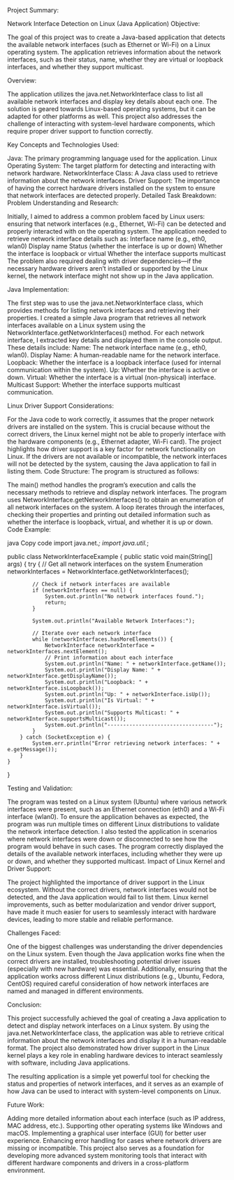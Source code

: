 Project Summary: 

Network Interface Detection on Linux (Java Application)
Objective:


The goal of this project was to create a Java-based application that detects the available network interfaces (such as Ethernet or Wi-Fi) on a Linux operating system. The application retrieves information about the network interfaces, such as their status, name, whether they are virtual or loopback interfaces, and whether they support multicast.

Overview:

The application utilizes the java.net.NetworkInterface class to list all available network interfaces and display key details about each one. The solution is geared towards Linux-based operating systems, but it can be adapted for other platforms as well. This project also addresses the challenge of interacting with system-level hardware components, which require proper driver support to function correctly.

Key Concepts and Technologies Used:

Java: The primary programming language used for the application.
Linux Operating System: The target platform for detecting and interacting with network hardware.
NetworkInterface Class: A Java class used to retrieve information about the network interfaces.
Driver Support: The importance of having the correct hardware drivers installed on the system to ensure that network interfaces are detected properly.
Detailed Task Breakdown:
Problem Understanding and Research:

Initially, I aimed to address a common problem faced by Linux users: ensuring that network interfaces (e.g., Ethernet, Wi-Fi) can be detected and properly interacted with on the operating system.
The application needed to retrieve network interface details such as:
Interface name (e.g., eth0, wlan0)
Display name
Status (whether the interface is up or down)
Whether the interface is loopback or virtual
Whether the interface supports multicast
The problem also required dealing with driver dependencies—if the necessary hardware drivers aren’t installed or supported by the Linux kernel, the network interface might not show up in the Java application.

Java Implementation:

The first step was to use the java.net.NetworkInterface class, which provides methods for listing network interfaces and retrieving their properties.
I created a simple Java program that retrieves all network interfaces available on a Linux system using the NetworkInterface.getNetworkInterfaces() method.
For each network interface, I extracted key details and displayed them in the console output. These details include:
Name: The network interface name (e.g., eth0, wlan0).
Display Name: A human-readable name for the network interface.
Loopback: Whether the interface is a loopback interface (used for internal communication within the system).
Up: Whether the interface is active or down.
Virtual: Whether the interface is a virtual (non-physical) interface.
Multicast Support: Whether the interface supports multicast communication.

Linux Driver Support Considerations:


For the Java code to work correctly, it assumes that the proper network drivers are installed on the system. This is crucial because without the correct drivers, the Linux kernel might not be able to properly interface with the hardware components (e.g., Ethernet adapter, Wi-Fi card).
The project highlights how driver support is a key factor for network functionality on Linux. If the drivers are not available or incompatible, the network interfaces will not be detected by the system, causing the Java application to fail in listing them.
Code Structure: The program is structured as follows:

The main() method handles the program’s execution and calls the necessary methods to retrieve and display network interfaces.
The program uses NetworkInterface.getNetworkInterfaces() to obtain an enumeration of all network interfaces on the system.
A loop iterates through the interfaces, checking their properties and printing out detailed information such as whether the interface is loopback, virtual, and whether it is up or down.
Code Example:

java
Copy code
import java.net.*;
import java.util.*;

public class NetworkInterfaceExample {
    public static void main(String[] args) {
        try {
            // Get all network interfaces on the system
            Enumeration<NetworkInterface> networkInterfaces = NetworkInterface.getNetworkInterfaces();
            
            // Check if network interfaces are available
            if (networkInterfaces == null) {
                System.out.println("No network interfaces found.");
                return;
            }

            System.out.println("Available Network Interfaces:");

            // Iterate over each network interface
            while (networkInterfaces.hasMoreElements()) {
                NetworkInterface networkInterface = networkInterfaces.nextElement();
                // Print information about each interface
                System.out.println("Name: " + networkInterface.getName());
                System.out.println("Display Name: " + networkInterface.getDisplayName());
                System.out.println("Loopback: " + networkInterface.isLoopback());
                System.out.println("Up: " + networkInterface.isUp());
                System.out.println("Is Virtual: " + networkInterface.isVirtual());
                System.out.println("Supports Multicast: " + networkInterface.supportsMulticast());
                System.out.println("----------------------------------");
            }
        } catch (SocketException e) {
            System.err.println("Error retrieving network interfaces: " + e.getMessage());
        }
    }
}


Testing and Validation:

The program was tested on a Linux system (Ubuntu) where various network interfaces were present, such as an Ethernet connection (eth0) and a Wi-Fi interface (wlan0).
To ensure the application behaves as expected, the program was run multiple times on different Linux distributions to validate the network interface detection.
I also tested the application in scenarios where network interfaces were down or disconnected to see how the program would behave in such cases.
The program correctly displayed the details of the available network interfaces, including whether they were up or down, and whether they supported multicast.
Impact of Linux Kernel and Driver Support:

The project highlighted the importance of driver support in the Linux ecosystem. Without the correct drivers, network interfaces would not be detected, and the Java application would fail to list them.
Linux kernel improvements, such as better modularization and vendor driver support, have made it much easier for users to seamlessly interact with hardware devices, leading to more stable and reliable performance.

Challenges Faced:



One of the biggest challenges was understanding the driver dependencies on the Linux system. Even though the Java application works fine when the correct drivers are installed, troubleshooting potential driver issues (especially with new hardware) was essential.
Additionally, ensuring that the application works across different Linux distributions (e.g., Ubuntu, Fedora, CentOS) required careful consideration of how network interfaces are named and managed in different environments.

Conclusion:


This project successfully achieved the goal of creating a Java application to detect and display network interfaces on a Linux system. By using the java.net.NetworkInterface class, the application was able to retrieve critical information about the network interfaces and display it in a human-readable format. The project also demonstrated how driver support in the Linux kernel plays a key role in enabling hardware devices to interact seamlessly with software, including Java applications.

The resulting application is a simple yet powerful tool for checking the status and properties of network interfaces, and it serves as an example of how Java can be used to interact with system-level components on Linux.

Future Work:


Adding more detailed information about each interface (such as IP address, MAC address, etc.).
Supporting other operating systems like Windows and macOS.
Implementing a graphical user interface (GUI) for better user experience.
Enhancing error handling for cases where network drivers are missing or incompatible.
This project also serves as a foundation for developing more advanced system monitoring tools that interact with different hardware components and drivers in a cross-platform environment.
